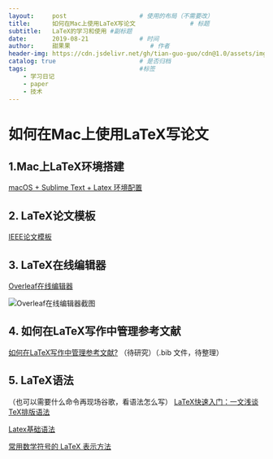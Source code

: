 ```yaml
---
layout:     post                    # 使用的布局（不需要改）
title:      如何在Mac上使用LaTeX写论文               # 标题 
subtitle:   LaTeX的学习和使用 #副标题
date:       2019-08-21              # 时间
author:     甜果果                      # 作者
header-img: https://cdn.jsdelivr.net/gh/tian-guo-guo/cdn@1.0/assets/img/post-bg-2015.jpg    #这篇文章标题背景图片
catalog: true                       # 是否归档
tags:                               #标签
    - 学习日记
    - paper
    - 技术
---
```


# 如何在Mac上使用LaTeX写论文

## 1.Mac上LaTeX环境搭建
[macOS + Sublime Text + Latex 环境配置](https://www.jianshu.com/p/50a813c8a6ea)
## 2. LaTeX论文模板
[IEEE论文模板](IEEE论文模板)
## 3. LaTeX在线编辑器
[Overleaf在线编辑器](https://www.overleaf.com/project)

![Overleaf在线编辑器截图](https://cdn.jsdelivr.net/gh/tian-guo-guo/cdn@1.0/assets/img/blog/2019-08-21-overleaf.png)
## 4. 如何在LaTeX写作中管理参考文献
[如何在LaTeX写作中管理参考文献?](https://www.zhihu.com/question/23565739)
（待研究）（.bib 文件，待整理）
## 5. LaTeX语法
（也可以需要什么命令再现场谷歌，看语法怎么写）
[LaTeX快速入门：一文浅谈TeX排版语法](https://blog.csdn.net/qingdujun/article/details/80805613)

[Latex基础语法](https://zhuanlan.zhihu.com/p/52347414)

[常用数学符号的 LaTeX 表示方法](http://mohu.org/info/symbols/symbols.htm)

